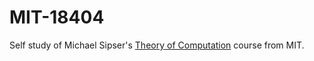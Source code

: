 # MIT-18404 
Self study of Michael Sipser's [Theory of Computation](https://ocw.mit.edu/courses/mathematics/18-404j-theory-of-computation-fall-2006/) course from MIT. 

